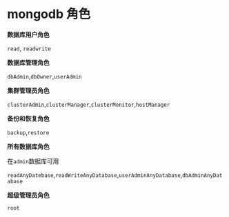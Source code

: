 # mongodb 角色

**数据库用户角色**

`read`, `readwrite`

**数据库管理角色**

`dbAdmin`,`dbOwner`,`userAdmin`

**集群管理员角色**

`clusterAdmin`,`clusterManager`,`clusterMonitor`,`hostManager`

**备份和恢复角色**

`backup`,`restore`

**所有数据库角色**

在`admin`数据库可用

`readAnyDatebase`,`readWriteAnyDatabase`,`userAdminAnyDatabase`,`dbAdminAnyDatabase`

**超级管理员角色**

`root`
